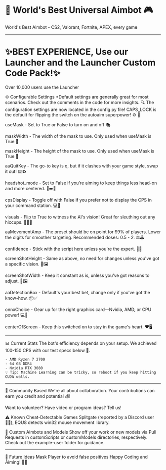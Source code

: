 # 🎯 World's Best Universal Aimbot 🎮
World's Best Aimbot - CS2, Valorant, Fortnite, APEX, every game

-------------------------------------------------------------------------------------------------------------------------------------------------------------
# ✨BEST EXPERIENCE, Use our Launcher and the Launcher Custom Code Pack!✨
Over 10,000 users use the Launcher

⚙️ Configurable Settings
*Default settings are generally great for most scenarios. Check out the comments in the code for more insights. 🔍 The configuration settings are now located in the config.py file!
CAPS_LOCK is the default for flipping the switch on the autoaim superpower! ⚙️ 🎯

useMask - Set to True or False to turn on and off 🎭

maskWidth - The width of the mask to use. Only used when useMask is True 📐

maskHeight - The height of the mask to use. Only used when useMask is True 📐

aaQuitKey - The go-to key is q, but if it clashes with your game style, swap it out! ⌨️♻️

headshot_mode - Set to False if you're aiming to keep things less head-on and more centered. 🎯➡️👕

cpsDisplay - Toggle off with False if you prefer not to display the CPS in your command station. 💻🚫

visuals - Flip to True to witness the AI's vision! Great for sleuthing out any hiccups. 🕵️‍♂️✅

aaMovementAmp - The preset should be on point for 99% of players. Lower the digits for smoother targeting. Recommended doses: 0.5 - 2. ⚖️🕹️

confidence - Stick with the script here unless you're the expert. 🧐✨

screenShotHeight - Same as above, no need for changes unless you've got a specific vision. 📏🖼️

screenShotWidth - Keep it constant as is, unless you've got reasons to adjust. 📐🖼️

aaDetectionBox - Default's your best bet, change only if you've got the know-how. 📦✅

onnxChoice - Gear up for the right graphics card—Nvidia, AMD, or CPU power! 💻👾

centerOfScreen - Keep this switched on to stay in the game's heart. ❤️🖥️

-------------------------------------------------------------------------------------------------------------------------------------------------------------

📊 Current Stats
The bot's efficiency depends on your setup. We achieved 100-150 CPS with our test specs below 🚀.
```
- AMD Ryzen 7 2700
- 64 GB DDR4
- Nvidia RTX 3080
💡 Tip: Machine Learning can be tricky, so reboot if you keep hitting CUDA walls.
```
-------------------------------------------------------------------------------------------------------------------------------------------------------------

🤝 Community Based
We're all about collaboration. Your contributions can earn you credit and potential 💰!

Want to volunteer? Have video or program ideas? Tell us!

⚠️ Known Cheat-Detectable Games
Splitgate (reported by a Discord user 🕵️‍♂️), EQU8 detects win32 mouse movement library.

🚀 Custom Aimbots and Models
Show off your work or new models via Pull Requests in customScripts or customModels directories, respectively. Check out the example-user folder for guidance.

-------------------------------------------------------------------------------------------------------------------------------------------------------------

🌠 Future Ideas
 Mask Player to avoid false positives
Happy Coding and Aiming! 🎉👾
